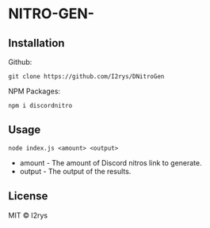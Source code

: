 # NITRO-GEN-

</p>


## Installation
Github:

    git clone https://github.com/I2rys/DNitroGen
    
NPM Packages:
```
npm i discordnitro
```

## Usage
```
node index.js <amount> <output>
```

+ amount - The amount of Discord nitros link to generate.
+ output - The output of the results.

## License
MIT © I2rys
